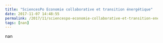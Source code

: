 ```yaml
---
title: "SciencesPo Economie collaborative et transition énergétique"
date: 2017-11-07 14:48:55
permalink: /2017/11/sciencespo-economie-collaborative-et-transition-energetique.html
tags: [nan]
---
```


nan
